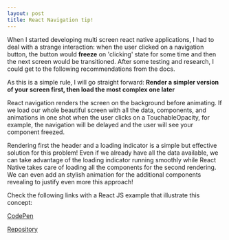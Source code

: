 ```yaml
---
layout: post
title: React Navigation tip!
---
```


When I started developing multi screen react native applications, I had to deal with a strange interaction: when the user clicked on a navigation button,
the button would **freeze** on 'clicking' state for some time and then the next screen would be transitioned.
After some testing and research, I could get to the following recommendations from the docs.

As this is a simple rule, I will go straight forward: **Render a simpler version of your screen first, then load the most complex one later**

React navigation renders the screen on the background before animating.
If we load our whole beautiful screen with all the data, components, and animations in one shot when the user clicks on a TouchableOpacity,
for example, the navigation will be delayed and the user will see your component freezed.

Rendering first the header and a loading indicator is a simple but effective solution for this problem!
Even if we already have all the data available, we can take advantage of the loading indicator running smoothly while React Native takes care of loading all the components for the second rendering. We can even add an stylish animation for the additional components revealing to justify even more this approach!

Check the following links with a React JS example that illustrate this concept:

[CodePen](https://codesandbox.io/s/react-navigation-tips-8pdjw)

[Repository](https://github.com/renanliberato/react-navigation-tips)
